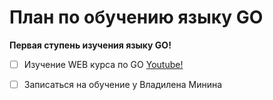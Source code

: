 # План по обучению языку GO

**Первая ступень изучения языку GO!**

- [ ] Изучение WEB курса по GO [Youtube!](https://www.youtube.com/watch?v=0s3Jz8Y_cq8&list=PLP19RjSHH4aE9pB77yT1PbXzftGsXFiGl&index=3)
- [ ] Записаться на обучение у Владилена Минина

